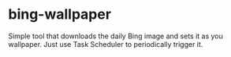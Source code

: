 # bing-wallpaper

Simple tool that downloads the daily Bing image and sets it as you wallpaper.
Just use Task Scheduler to periodically trigger it.
